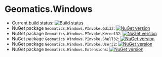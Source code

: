 # Geomatics.Windows

- Current build status: [![Build status](https://ci.appveyor.com/api/projects/status/7mp777y1b2eahr9d?svg=true)](https://ci.appveyor.com/project/geomatics/geomatics-windows)
- NuGet package `Geomatics.Windows.PInvoke.Gdi32`: [![NuGet version](https://badge.fury.io/nu/Geomatics.Windows.PInvoke.Gdi32.svg)](https://badge.fury.io/nu/Geomatics.Windows.PInvoke.Gdi32)
- NuGet package `Geomatics.Windows.PInvoke.Kernel32`: [![NuGet version](https://badge.fury.io/nu/Geomatics.Windows.PInvoke.Kernel32.svg)](https://badge.fury.io/nu/Geomatics.Windows.PInvoke.Kernel32)
- NuGet package `Geomatics.Windows.PInvoke.Shell32`: [![NuGet version](https://badge.fury.io/nu/Geomatics.Windows.PInvoke.Shell32.svg)](https://badge.fury.io/nu/Geomatics.Windows.PInvoke.Shell32)
- NuGet package `Geomatics.Windows.PInvoke.User32`: [![NuGet version](https://badge.fury.io/nu/Geomatics.Windows.PInvoke.User32.svg)](https://badge.fury.io/nu/Geomatics.Windows.PInvoke.User32)
- NuGet package `Geomatics.Windows.Extensions`: [![NuGet version](https://badge.fury.io/nu/Geomatics.Windows.Extensions.svg)](https://badge.fury.io/nu/Geomatics.Windows.Extensions)
